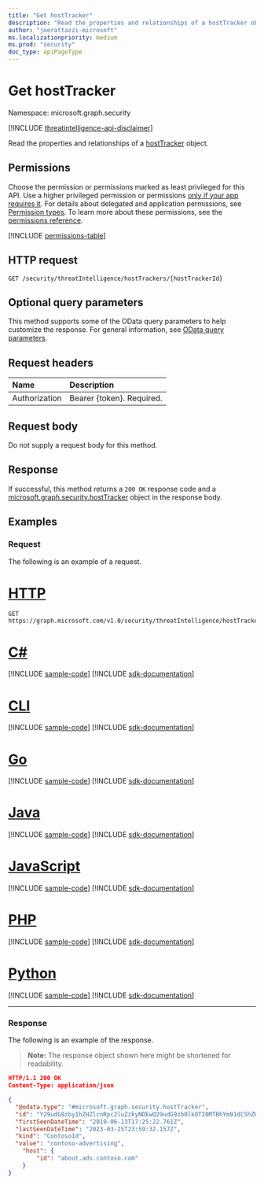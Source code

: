```yaml
---
title: "Get hostTracker"
description: "Read the properties and relationships of a hostTracker object."
author: "joerattazzi-microsoft"
ms.localizationpriority: medium
ms.prod: "security"
doc_type: apiPageType
---
```


# Get hostTracker

Namespace: microsoft.graph.security

[!INCLUDE [threatintelligence-api-disclaimer](../../includes/threatintelligence-api-disclaimer.md)]

Read the properties and relationships of a [hostTracker](../resources/security-hosttracker.md) object.

## Permissions

Choose the permission or permissions marked as least privileged for this API. Use a higher privileged permission or permissions [only if your app requires it](/graph/permissions-overview#best-practices-for-using-microsoft-graph-permissions). For details about delegated and application permissions, see [Permission types](/graph/permissions-overview#permission-types). To learn more about these permissions, see the [permissions reference](/graph/permissions-reference).

<!-- { "blockType": "permissions", "name": "security_hosttracker_get" } -->
[!INCLUDE [permissions-table](../includes/permissions/security-hosttracker-get-permissions.md)]

## HTTP request

<!-- {
  "blockType": "ignored"
}
-->

```http
GET /security/threatIntelligence/hostTrackers/{hostTrackerId}
```

## Optional query parameters

This method supports some of the OData query parameters to help customize the response. For general information, see [OData query parameters](/graph/query-parameters).

## Request headers

| Name          | Description               |
| :------------ | :------------------------ |
| Authorization | Bearer {token}. Required. |

## Request body

Do not supply a request body for this method.

## Response

If successful, this method returns a `200 OK` response code and a [microsoft.graph.security.hostTracker](../resources/security-hosttracker.md) object in the response body.

## Examples

### Request

The following is an example of a request.

# [HTTP](#tab/http)
<!-- {
  "blockType": "request",
  "name": "get_hosttracker",
  "sampleKeys": ["Y29udG9zby1hZHZlcnRpc2luZzkyNDEwQ29udG9zb0lkOTI0MTBhYm91dC5hZHMuY29udG9zby5jb20="]
}
-->

```msgraph-interactive
GET https://graph.microsoft.com/v1.0/security/threatIntelligence/hostTrackers/Y29udG9zby1hZHZlcnRpc2luZzkyNDEwQ29udG9zb0lkOTI0MTBhYm91dC5hZHMuY29udG9zby5jb20=
```

# [C#](#tab/csharp)
[!INCLUDE [sample-code](../includes/snippets/csharp/get-hosttracker-csharp-snippets.md)]
[!INCLUDE [sdk-documentation](../includes/snippets/snippets-sdk-documentation-link.md)]

# [CLI](#tab/cli)
[!INCLUDE [sample-code](../includes/snippets/cli/get-hosttracker-cli-snippets.md)]
[!INCLUDE [sdk-documentation](../includes/snippets/snippets-sdk-documentation-link.md)]

# [Go](#tab/go)
[!INCLUDE [sample-code](../includes/snippets/go/get-hosttracker-go-snippets.md)]
[!INCLUDE [sdk-documentation](../includes/snippets/snippets-sdk-documentation-link.md)]

# [Java](#tab/java)
[!INCLUDE [sample-code](../includes/snippets/java/get-hosttracker-java-snippets.md)]
[!INCLUDE [sdk-documentation](../includes/snippets/snippets-sdk-documentation-link.md)]

# [JavaScript](#tab/javascript)
[!INCLUDE [sample-code](../includes/snippets/javascript/get-hosttracker-javascript-snippets.md)]
[!INCLUDE [sdk-documentation](../includes/snippets/snippets-sdk-documentation-link.md)]

# [PHP](#tab/php)
[!INCLUDE [sample-code](../includes/snippets/php/get-hosttracker-php-snippets.md)]
[!INCLUDE [sdk-documentation](../includes/snippets/snippets-sdk-documentation-link.md)]

# [Python](#tab/python)
[!INCLUDE [sample-code](../includes/snippets/python/get-hosttracker-python-snippets.md)]
[!INCLUDE [sdk-documentation](../includes/snippets/snippets-sdk-documentation-link.md)]

---

### Response

The following is an example of the response.

> **Note:** The response object shown here might be shortened for readability.

<!-- {
  "blockType": "response",
  "truncated": true,
  "@odata.type": "microsoft.graph.security.hostTracker"
}
-->

```json
HTTP/1.1 200 OK
Content-Type: application/json

{
  "@odata.type": "#microsoft.graph.security.hostTracker",
  "id": "Y29udG9zby1hZHZlcnRpc2luZzkyNDEwQ29udG9zb0lkOTI0MTBhYm91dC5hZHMuY29udG9zby5jb20=",
  "firstSeenDateTime": "2019-06-13T17:25:22.761Z",
  "lastSeenDateTime": "2023-03-25T23:59:32.157Z",
  "kind": "ContosoId",
  "value": "contoso-advertising",
    "host": {
        "id": "about.ads.contoso.com"
    }
}
```
